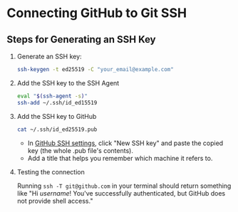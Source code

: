 # Connecting GitHub to Git SSH

## Steps for Generating an SSH Key

1. Generate an SSH key:

    ```bash
    ssh-keygen -t ed25519 -C "your_email@example.com"
    ```

2. Add the SSH key to the SSH Agent

    ```bash
    eval "$(ssh-agent -s)"
    ssh-add ~/.ssh/id_ed15519
    ```

3. Add the SSH key to GitHub

    ```bash
    cat ~/.ssh/id_ed25519.pub
    ```

    - In [GitHub SSH settings](https://github.com/settings/keys), click "New SSH key" and paste the copied key (the
      whole .pub file's contents).
    - Add a title that helps you remember which machine it refers to.

4. Testing the connection

   Running `ssh -T git@github.com` in your terminal should return something like "Hi _username_! You've successfully
   authenticated, but GitHub does not provide shell access."

